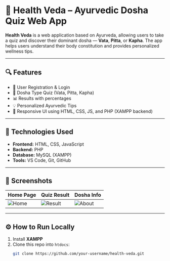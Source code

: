 # 🌿 Health Veda – Ayurvedic Dosha Quiz Web App

**Health Veda** is a web application based on Ayurveda, allowing users to take a quiz and discover their dominant dosha — **Vata**, **Pitta**, or **Kapha**. The app helps users understand their body constitution and provides personalized wellness tips.

---

## 🔍 Features

- 🔐 User Registration & Login
- 🧠 Dosha Type Quiz (Vata, Pitta, Kapha)
- 📊 Results with percentages
- 💡 Personalized Ayurvedic Tips
- 📱 Responsive UI using HTML, CSS, JS, and PHP (XAMPP backend)

---

## 🧾 Technologies Used

- **Frontend:** HTML, CSS, JavaScript
- **Backend:** PHP
- **Database:** MySQL (XAMPP)
- **Tools:** VS Code, Git, GitHub

---

## 📸 Screenshots

| Home Page | Quiz Result | Dosha Info |
|-----------|-------------|------------|
| ![Home](./screenshots/Home.png) | ![Result](./screenshots/Dosha%20Result.png) | ![About](./screenshots/About.png) |

---

## ⚙️ How to Run Locally

1. Install **XAMPP**
2. Clone this repo into `htdocs`:
   ```bash
   git clone https://github.com/your-username/health-veda.git

